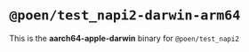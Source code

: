 # `@poen/test_napi2-darwin-arm64`

This is the **aarch64-apple-darwin** binary for `@poen/test_napi2`
